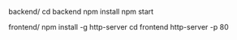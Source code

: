 backend/
cd backend
npm install
npm start

frontend/
npm install -g http-server
cd frontend
http-server -p 80

